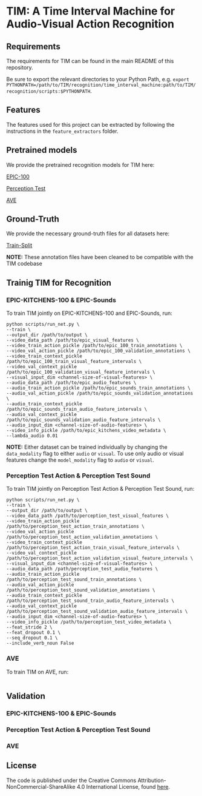 # TIM: A Time Interval Machine for Audio-Visual Action Recognition

## Requirements

The requirements for TIM can be found in the main README of this repository.

Be sure to export the relevant directories to your Python Path, e.g. `export PYTHONPATH=/path/to/TIM/recognition/time_interval_machine:path/to/TIM/recognition/scripts:$PYTHONPATH`.

## Features

The features used for this project can be extracted by following the instructions in the `feature_extractors` folder.

## Pretrained models

We provide the pretrained recognition models for TIM here:

[EPIC-100]()

[Perception Test]()

[AVE]()

## Ground-Truth

We provide the necessary ground-truth files for all datasets here:

[Train-Split]()

**NOTE:** These annotation files have been cleaned to be compatible with the TIM codebase

## Trainig TIM for Recognition

### EPIC-KITCHENS-100 & EPIC-Sounds
To train TIM jointly on EPIC-KITCHENS-100 and EPIC-Sounds, run:

```[bash]
python scripts/run_net.py \
--train \
--output_dir /path/to/output \
--video_data_path /path/to/epic_visual_features \
--video_train_action_pickle /path/to/epic_100_train_annotations \
--video_val_action_pickle /path/to/epic_100_validation_annotations \
--video_train_context_pickle /path/to/epic_100_train_visual_feature_intervals \
--video_val_context_pickle /path/to/epic_100_validation_visual_feature_intervals \
--visual_input_dim <channel-size-of-visual-features> \
--audio_data_path /path/to/epic_audio_features \
--audio_train_action_pickle /path/to/epic_sounds_train_annotations \
--audio_val_action_pickle /path/to/epic_sounds_validation_annotations \
--audio_train_context_pickle /path/to/epic_sounds_train_audio_feature_intervals \
--audio_val_context_pickle /path/to/epic_sounds_validation_audio_feature_intervals \
--audio_input_dim <channel-size-of-audio-features> \
--video_info_pickle /path/to/epic_kitchens_video_metadata \
--lambda_audio 0.01
```

**NOTE:** Either dataset can be trained individually by changing the `data_modality` flag to either `audio` or `visual`. To use only audio or visual features change the `model_modality` flag to `audio` or `visual`.

### Perception Test Action & Perception Test Sound
To train TIM jointly on Perception Test Action & Perception Test Sound, run:

```[bash]
python scripts/run_net.py \
--train \
--output_dir /path/to/output \
--video_data_path /path/to/perception_test_visual_features \
--video_train_action_pickle /path/to/perception_test_action_train_annotations \
--video_val_action_pickle /path/to/perception_test_action_validation_annotations \
--video_train_context_pickle /path/to/perception_test_action_train_visual_feature_intervals \
--video_val_context_pickle /path/to/perception_test_action_validation_visual_feature_intervals \
--visual_input_dim <channel-size-of-visual-features> \
--audio_data_path /path/perception_test_audio_features \
--audio_train_action_pickle /path/to/perception_test_sound_train_annotations \
--audio_val_action_pickle /path/to/perception_test_sound_validation_annotations \
--audio_train_context_pickle /path/to/perception_test_sound_train_audio_feature_intervals \
--audio_val_context_pickle /path/to/perception_test_sound_validation_audio_feature_intervals \
--audio_input_dim <channel-size-of-audio-features> \
--video_info_pickle /path/to/perception_test_video_metadata \
--feat_stride 2 \
--feat_dropout 0.1 \
--seq_dropout 0.1 \
--include_verb_noun False
```

### AVE
To train TIM on AVE, run:
```

```

## Validation

### EPIC-KITCHENS-100 & EPIC-Sounds

### Perception Test Action & Perception Test Sound

### AVE


## License

The code is published under the Creative Commons Attribution-NonCommercial-ShareAlike 4.0 International License, found [here](https://creativecommons.org/licenses/by-nc-sa/4.0/).
